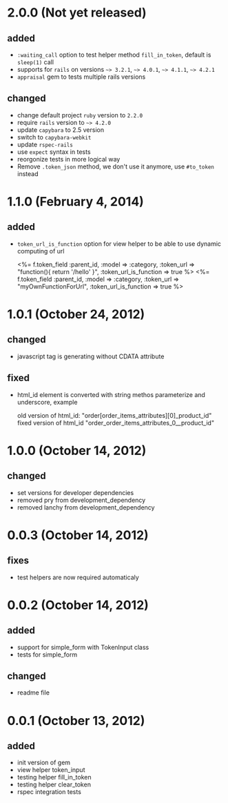 # 2.0.0 (Not yet released)
## added
* `:waiting_call` option to test helper method `fill_in_token`, default is `sleep(1)` call
* supports for `rails` on versions `~> 3.2.1`, `~> 4.0.1`, `~> 4.1.1`, `~> 4.2.1`
* `appraisal` gem to tests multiple rails versions
## changed
* change default project `ruby` version to `2.2.0`
* require `rails` version to `~> 4.2.0`
* update `capybara` to 2.5 version
* switch to `capybara-webkit`
* update `rspec-rails`
* use `expect` syntax in tests
* reorgonize tests in more logical way
* Remove `.token_json` method, we don't use it anymore, use `#to_token` instead

# 1.1.0 (February 4, 2014)
## added
* `token_url_is_function` option for view helper to be able to use dynamic computing of url


    <%= f.token_field :parent_id, :model => :category, :token_url => "function(){ return '/hello' }", :token_url_is_function => true %>
    <%= f.token_field :parent_id, :model => :category, :token_url => "myOwnFunctionForUrl", :token_url_is_function => true %>

# 1.0.1 (October 24, 2012)
## changed
* javascript tag is generating without CDATA attribute
## fixed
* html_id element is converted with string methos parameterize and underscore, example


     old version of html_id: "order[order_items_attributes][0]_product_id"
     fixed version of html_id "order_order_items_attributes_0__product_id"

# 1.0.0 (October 14, 2012)
## changed
* set versions for developer dependencies
* removed pry from development_dependency
* removed lanchy from development_dependency

# 0.0.3 (October 14, 2012)
## fixes
* test helpers are now required automaticaly

# 0.0.2 (October 14, 2012)
## added
* support for simple_form with TokenInput class
* tests for simple_form
## changed
* readme file

# 0.0.1 (October 13, 2012)
## added
* init version of gem
* view helper token_input
* testing helper fill_in_token
* testing helper clear_token
* rspec integration tests
